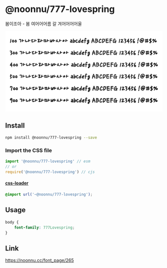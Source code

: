 # @noonnu/777-lovespring

봄이조아 - 봄 여어어어름 갈 겨어어어어울

![example](./example.png)

## Install

```bash
npm install @noonnu/777-lovespring --save
```

### Import the CSS file

```js
import '@noonnu/777-lovespring' // esm
// or
require('@noonnu/777-lovespring') // cjs
```

#### [css-loader](https://github.com/webpack-contrib/css-loader)

```css
@import url('~@noonnu/777-lovespring');
```

## Usage

```css
body {
    font-family: 777Lovespring;
}
```

## Link

https://noonnu.cc/font_page/265
